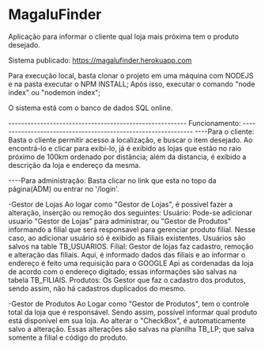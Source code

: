 # MagaluFinder
Aplicação para informar o cliente qual loja mais próxima tem o produto desejado.

Sistema publicado:
https://magalufinder.herokuapp.com

Para execução local, basta clonar o projeto em uma máquina com NODEJS e na pasta executar o NPM INSTALL;
Após isso, executar o comando "node index" ou "nodemon index";

O sistema está com o banco de dados SQL online.

--------------------------------------------------------  Funcionamento:   --------------------------------------------------------------
----Para o cliente:
Basta o cliente permitir acesso a localização, e buscar o item desejado. Ao encontrá-lo e clicar para exibi-lo, já é exibido as lojas que estão no raio próximo de 100km ordenado por distância; além da distancia, é exibido a descrição da loja e endereço da mesma.

----Para administração:
Basta clicar no link que esta no topo da página(ADM) ou entrar no '/login'.

-Gestor de Lojas
Ao logar como "Gestor de Lojas", é possivel fazer a alteração, inserção ou remoção dos seguintes:
Usuário: Pode-se adicionar usuario "Gestor de Lojas" para administrar, ou "Gestor de Produtos" informando a filial que será responsavel para gerenciar produto filial. Nesse caso, ao adicionar usuário só é exibido as filiais existentes. Usuários são salvos na table TB_USUARIOS.
Filial: Gestor de lojas faz cadastro, remoção e alteração das filiais. Aqui, é informado dados das filiais e ao informar o endereço é feito uma requisição para o GOOGLE Api as cordenadas da loja de acordo com o endereço digitado; essas informações são salvas na tabela TB_FILIAIS.
Produtos: Os Gestor que faz o cadastro dos produtos, sendo assim, não há cadastros duplicados do mesmo.

-Gestor de Produtos
Ao Logar como "Gestor de Produtos", tem o controle total da loja que é responsável. Sendo assim, possível informar qual produto está disponível em sua loja. Ao alterar o "CheckBox", é automaticamente salvo a alteração. Essas alterações são salvas na planilha TB_LP; que salva somente a filial e código do produto.
